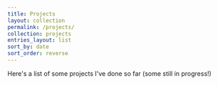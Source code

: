 ```yaml
---
title: Projects
layout: collection
permalink: /projects/
collection: projects
entries_layout: list
sort_by: date
sort_order: reverse
---
```


Here's a list of some projects I've done so far (some still in progress!)
